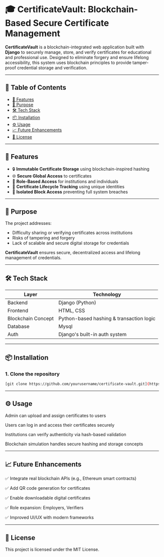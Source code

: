 
# 🎓 CertificateVault: Blockchain-Based Secure Certificate Management

**CertificateVault** is a blockchain-integrated web application built with **Django** to securely manage, store, and verify certificates for educational and professional use. Designed to eliminate forgery and ensure lifelong accessibility, this system uses blockchain principles to provide tamper-proof credential storage and verification.

---

## 📌 Table of Contents
- [🔐 Features](#-features)
- [🚀 Purpose](#-purpose)
- [🛠️ Tech Stack](#️-tech-stack)
- [📦 Installation](#-installation)
- [⚙️ Usage](#️-usage)
- [📈 Future Enhancements](#-future-enhancements)
- [📄 License](#-license)

---

## 🔐 Features

- 🔒 **Immutable Certificate Storage** using blockchain-inspired hashing
- 🌐 **Secure Global Access** to certificates
- 🔐 **Role-Based Access** for institutions and individuals
- 📄 **Certificate Lifecycle Tracking** using unique identities
- 🧱 **Isolated Block Access** preventing full system breaches

---

## 🚀 Purpose

The project addresses:
- Difficulty sharing or verifying certificates across institutions
- Risks of tampering and forgery
- Lack of scalable and secure digital storage for credentials

**CertificateVault** ensures secure, decentralized access and lifelong management of credentials.

---

## 🛠️ Tech Stack

| Layer        | Technology     |
|--------------|----------------|
| Backend      | Django (Python)|
| Frontend     | HTML, CSS      |
| Blockchain Concept | Python-based hashing & transaction logic |
| Database     | Mysql |
| Auth         | Django's built-in auth system |

---

## 📦 Installation

### 1. Clone the repository
```bash
[git clone https://github.com/yourusername/certificate-vault.git](https://github.com/kamaleshkio/throughput-in-block_chain.git)
```

---

## ⚙️ Usage
Admin can upload and assign certificates to users

Users can log in and access their certificates securely

Institutions can verify authenticity via hash-based validation

Blockchain simulation handles secure hashing and storage concepts

---

## 📈 Future Enhancements
✅ Integrate real blockchain APIs (e.g., Ethereum smart contracts)

✅ Add QR code generation for certificates

✅ Enable downloadable digital certificates

✅ Role expansion: Employers, Verifiers

✅ Improved UI/UX with modern frameworks

---

## 📄 License
This project is licensed under the MIT License.


